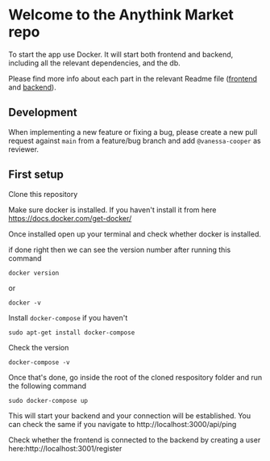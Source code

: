 # Welcome to the Anythink Market repo

To start the app use Docker. It will start both frontend and backend, including all the relevant dependencies, and the db.

Please find more info about each part in the relevant Readme file ([frontend](frontend/readme.md) and [backend](backend/README.md)).

## Development

When implementing a new feature or fixing a bug, please create a new pull request against `main` from a feature/bug branch and add `@vanessa-cooper` as reviewer.

## First setup

Clone this repository

Make sure docker is installed. If you haven't install it from here https://docs.docker.com/get-docker/

Once installed open up your terminal and check whether docker is installed.
  
if done right then we can see the version number after running this command

```
docker version
```
or
```
docker -v
```

Install `docker-compose` if you haven't

```
sudo apt-get install docker-compose
```

Check the version

```
docker-compose -v
```

Once that's done, go inside the root of the cloned respository folder and run the following command

```
sudo docker-compose up
```

This will start your backend and your connection will be established. You can check the same if you navigate to http://localhost:3000/api/ping


Check whether the frontend is connected to the backend by creating a user here:http://localhost:3001/register

